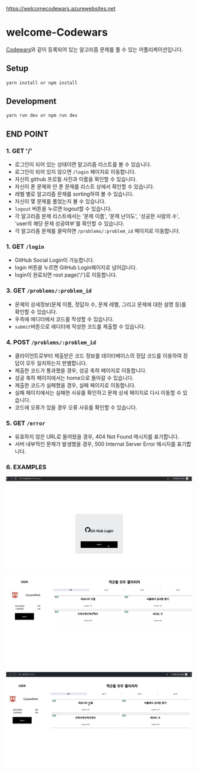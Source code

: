 https://welcomecodewars.azurewebsites.net

# welcome-Codewars

[Codewars](https://codewars.com)와 같이 등록되어 있는 알고리즘 문제를 풀 수 있는 어플리케이션입니다.

## Setup

```sh
yarn install or npm install
```

## Development

```sh
yarn run dev or npm run dev
```

## END POINT

### 1. GET '/'
  - 로그인이 되어 있는 상태이면 알고리즘 리스트를 볼 수 있습니다.
  - 로그인이 되어 있지 않으면 `/login` 페이지로 이동합니다.
  - 자신의 github 프로필 사진과 이름을 확인할 수 있습니다.
  - 자신이 푼 문제와 안 푼 문제를 리스트 상에서 확인할 수 있습니다.
  - 레벨 별로 알고리즘 문제를 sorting하여 볼 수 있습니다.
  - 자신이 몇 문제를 풀었는지 볼 수 있습니다.
  - `logout` 버튼을 누르면 logout할 수 있습니다.
  - 각 알고리즘 문제 리스트에서는 '문제 이름', '문제 난이도', '성공한 사람의 수', 'user의 해당 문제 성공여부'를 확인할 수 있습니다.
  - 각 알고리즘 문제를 클릭하면 `/problems/:problem_id` 페이지로 이동합니다.

### 1. GET `/login`
  - GitHub Social Login이 가능합니다.
  - login 버튼을 누르면 GitHub Login페이지로 넘어갑니다.
  - login이 완료되면 root page('/')로 이동합니다.

### 3. GET `/problems/:problem_id`
  - 문제의 상세정보(문제 이름, 정답자 수, 문제 레벨, 그리고 문제에 대한 설명 등)를 확인할 수 있습니다.
  - 우측에 에디터에서 코드를 작성할 수 있습니다.
  - `submit`버튼으로 에디터에 작성한 코드를 제출할 수 있습니다.

### 4. POST `/problems/:problem_id`
  - 클라이언트로부터 제출받은 코드 정보를 데이터베이스의 정답 코드를 이용하여 정답이 모두 일치하는지 판별합니다.
  - 제출한 코드가 통과했을 경우, 성공 축하 페이지로 이동합니다.
  - 성공 축하 페이지에서는 home으로 돌아갈 수 있습니다.
  - 제출한 코드가 실패했을 경우, 실패 페이지로 이동합니다.
  - 실패 페이지에서는 실패한 사유를 확인하고 문제 상세 페이지로 다시 이동할 수 있습니다.
  - 코드에 오류가 있을 경우 오류 사유를 확인할 수 있습니다.

### 5. GET `/error`
  - 유효하지 않은 URL로 들어왔을 경우, 404 Not Found 메시지를 표기합니다.
  - 서버 내부적인 문제가 발생했을 경우, 500 Internal Server Error 메시지를 표기합니다.

### 6. EXAMPLES
![](login.gif)
![](success.gif)
![](main.gif)


